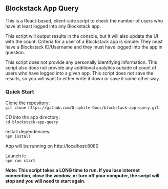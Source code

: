 ## Blockstack App Query
This is a React-based, client-side script to check the number of users who have at least logged into any Blockstack app.

This script will output results in the console, but it will also update the UI with the count. Criteria for a user of a Blockstack app is simple: They must have a Blockstack ID/Username and they must have logged into the app in question.

This script does not provide any personally identifying information. This script also does not provide any additional analytics outside of count of users who have logged into a given app. This script does not save the results, so you will want to either write it down or save it some other way.

### Quick Start  
Clone the repository:  
`git clone https://github.com/Graphite-Docs/blockstack-app-query.git`

CD into the app directory:  
`cd blockstack-app-query`

Install dependencies:  
`npm install`  

App will be running on http://localhost:8080  

Launch it:  
`npm run start`  

**Note: This script takes a LONG time to run. If you lose internet connection, close the window, or turn off your computer, the script will stop and you will need to start again.**
